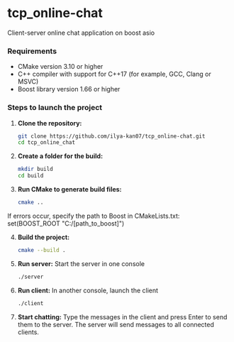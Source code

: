 # tcp_online-chat
Client-server online chat application on boost asio

### Requirements
- CMake version 3.10 or higher
- C++ compiler with support for C++17 (for example, GCC, Clang or MSVC)
- Boost library version 1.66 or higher

### Steps to launch the project
1. **Clone the repository:**

   ```bash
   git clone https://github.com/ilya-kan07/tcp_online-chat.git
   cd tcp_online_chat
2. **Create a folder for the build:**
   ```bash
   mkdir build
   cd build

3. **Run CMake to generate build files:**
    ```bash
    cmake ..

If errors occur, specify the path to Boost in CMakeLists.txt: set(BOOST_ROOT "C:/[path_to_boost]")

4. **Build the project:**
    ```bash
    cmake --build .

5.  **Run server:**
Start the server in one console

    ```bash
    ./server

6.  **Run client:**
In another console, launch the client

    ```bash
    ./client

7.  **Start chatting:**
Type the messages in the client and press Enter to send them to the server. The server will send messages to all connected clients.
